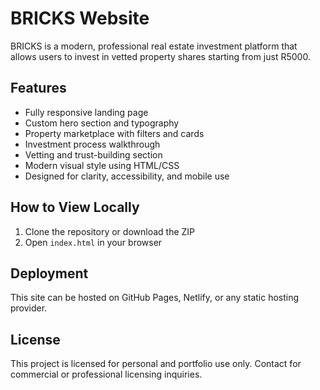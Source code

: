 # BRICKS Website

BRICKS is a modern, professional real estate investment platform that allows users to invest in vetted property shares starting from just R5000.

## Features

- Fully responsive landing page
- Custom hero section and typography
- Property marketplace with filters and cards
- Investment process walkthrough
- Vetting and trust-building section
- Modern visual style using HTML/CSS
- Designed for clarity, accessibility, and mobile use

## How to View Locally

1. Clone the repository or download the ZIP
2. Open `index.html` in your browser

## Deployment

This site can be hosted on GitHub Pages, Netlify, or any static hosting provider.

## License

This project is licensed for personal and portfolio use only. Contact for commercial or professional licensing inquiries.
